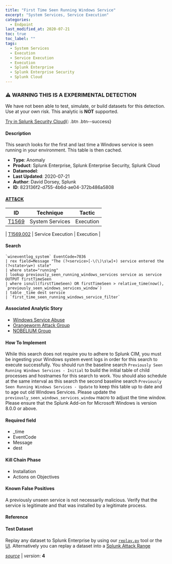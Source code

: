 ```yaml
---
title: "First Time Seen Running Windows Service"
excerpt: "System Services, Service Execution"
categories:
  - Endpoint
last_modified_at: 2020-07-21
toc: true
toc_label: ""
tags:
  - System Services
  - Execution
  - Service Execution
  - Execution
  - Splunk Enterprise
  - Splunk Enterprise Security
  - Splunk Cloud
---
```


### ⚠️ WARNING THIS IS A EXPERIMENTAL DETECTION
We have not been able to test, simulate, or build datasets for this detection. Use at your own risk. This analytic is **NOT** supported.


[Try in Splunk Security Cloud](https://www.splunk.com/en_us/cyber-security.html){: .btn .btn--success}

#### Description

This search looks for the first and last time a Windows service is seen running in your environment. This table is then cached.

- **Type**: Anomaly
- **Product**: Splunk Enterprise, Splunk Enterprise Security, Splunk Cloud
- **Datamodel**: 
- **Last Updated**: 2020-07-21
- **Author**: David Dorsey, Splunk
- **ID**: 823136f2-d755-4b6d-ae04-372b486a5808


#### [ATT&CK](https://attack.mitre.org/)

| ID          | Technique   | Tactic         |
| ----------- | ----------- |--------------- |
| [T1569](https://attack.mitre.org/techniques/T1569/) | System Services | Execution |

| [T1569.002](https://attack.mitre.org/techniques/T1569/002/) | Service Execution | Execution |

#### Search

```
`wineventlog_system` EventCode=7036 
| rex field=Message "The (?<service>[-\(\)\s\w]+) service entered the (?<state>\w+) state" 
| where state="running" 
| lookup previously_seen_running_windows_services service as service OUTPUT firstTimeSeen 
| where isnull(firstTimeSeen) OR firstTimeSeen > relative_time(now(), `previously_seen_windows_services_window`) 
| table _time dest service 
| `first_time_seen_running_windows_service_filter`
```

#### Associated Analytic Story
* [Windows Service Abuse](/stories/windows_service_abuse)
* [Orangeworm Attack Group](/stories/orangeworm_attack_group)
* [NOBELIUM Group](/stories/nobelium_group)


#### How To Implement
While this search does not require you to adhere to Splunk CIM, you must be ingesting your Windows system event logs in order for this search to execute successfully. You should run the baseline search `Previously Seen Running Windows Services - Initial` to build the initial table of child processes and hostnames for this search to work. You should also schedule at the same interval as this search the second baseline search `Previously Seen Running Windows Services - Update` to keep this table up to date and to age out old Windows Services. Please update the `previously_seen_windows_services_window` macro to adjust the time window. Please ensure that the Splunk Add-on for Microsoft Windows is version 8.0.0 or above.

#### Required field
* _time
* EventCode
* Message
* dest


#### Kill Chain Phase
* Installation
* Actions on Objectives


#### Known False Positives
A previously unseen service is not necessarily malicious. Verify that the service is legitimate and that was installed by a legitimate process.





#### Reference


#### Test Dataset
Replay any dataset to Splunk Enterprise by using our [`replay.py`](https://github.com/splunk/attack_data#using-replaypy) tool or the [UI](https://github.com/splunk/attack_data#using-ui).
Alternatively you can replay a dataset into a [Splunk Attack Range](https://github.com/splunk/attack_range#replay-dumps-into-attack-range-splunk-server)




[*source*](https://github.com/splunk/security_content/tree/develop/detections/experimental/endpoint/first_time_seen_running_windows_service.yml) \| *version*: **4**